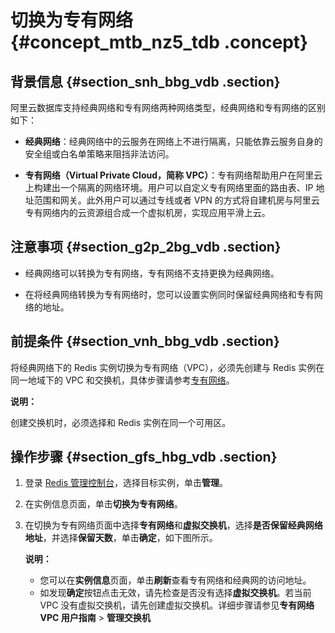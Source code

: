 # 切换为专有网络 {#concept_mtb_nz5_tdb .concept}

## 背景信息 {#section_snh_bbg_vdb .section}

阿里云数据库支持经典网络和专有网络两种网络类型，经典网络和专有网络的区别如下：

-   **经典网络**：经典网络中的云服务在网络上不进行隔离，只能依靠云服务自身的安全组或白名单策略来阻挡非法访问。

-   **专有网络（Virtual Private Cloud，简称 VPC）**：专有网络帮助用户在阿里云上构建出一个隔离的网络环境。用户可以自定义专有网络里面的路由表、IP 地址范围和网关。此外用户可以通过专线或者 VPN 的方式将自建机房与阿里云专有网络内的云资源组合成一个虚拟机房，实现应用平滑上云。


## 注意事项 {#section_g2p_2bg_vdb .section}

-   经典网络可以转换为专有网络，专有网络不支持更换为经典网络。

-   在将经典网络转换为专有网络时，您可以设置实例同时保留经典网络和专有网络的地址。


## 前提条件 {#section_vnh_bbg_vdb .section}

将经典网络下的 Redis 实例切换为专有网络（VPC），必须先创建与 Redis 实例在同一地域下的 VPC 和交换机，具体步骤请参考[专有网络](https://www.alibabacloud.com/help/zh/doc-detail/65398.html)。

**说明：** 

创建交换机时，必须选择和 Redis 实例在同一个可用区。

## 操作步骤 {#section_gfs_hbg_vdb .section}

1.  登录 [Redis 管理控制台](https://kvstore.console.aliyun.com/)，选择目标实例，单击**管理**。
2.  在实例信息页面，单击**切换为专有网络**。
3.  在切换为专有网络页面中选择**专有网络**和**虚拟交换机**，选择**是否保留经典网络地址**，并选择**保留天数**，单击**确定**，如下图所示。

    **说明：** 

    -   您可以在**实例信息**页面，单击**刷新**查看专有网络和经典网的访问地址。
    -   如发现**确定**按钮点击无效，请先检查是否没有选择**虚拟交换机**。若当前 VPC 没有虚拟交换机，请先创建虚拟交换机。详细步骤请参见**专有网络 VPC 用户指南** \> **管理交换机**

